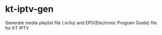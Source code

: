 # kt-iptv-gen
Generate media playlist file (.m3u) and EPG(Electronic Program Guide) file for KT IPTV
